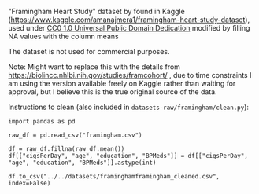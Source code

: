 "Framingham Heart Study" dataset by found in Kaggle (https://www.kaggle.com/amanajmera1/framingham-heart-study-dataset), 
used under [CC0 1.0 Universal Public Domain Dedication](https://creativecommons.org/publicdomain/zero/1.0/) modified by filling NA values with the column means

The dataset is not used for commercial purposes.

Note: Might want to replace this with the details from https://biolincc.nhlbi.nih.gov/studies/framcohort/ , due to time constraints I am using the version available freely on Kaggle rather than waiting for approval, but I believe this is the true original source of the data.

Instructions to clean (also included in `datasets-raw/framingham/clean.py`):

```{python}
import pandas as pd

raw_df = pd.read_csv("framingham.csv")

df = raw_df.fillna(raw_df.mean())
df[["cigsPerDay", "age", "education", "BPMeds"]] = df[["cigsPerDay", "age", "education", "BPMeds"]].astype(int)

df.to_csv("../../datasets/framinghamframingham_cleaned.csv", index=False)
```
